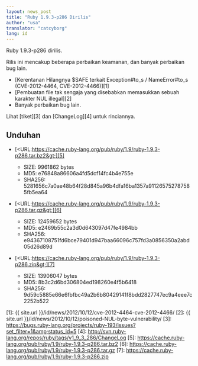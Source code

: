 ```yaml
---
layout: news_post
title: "Ruby 1.9.3-p286 Dirilis"
author: "usa"
translator: "catcyborg"
lang: id
---
```


Ruby 1.9.3-p286 dirilis.

Rilis ini mencakup beberapa perbaikan keamanan, dan banyak perbaikan bug lain.

* [Kerentanan Hilangnya $SAFE terkait Exception#to\_s / NameError#to\_s
  (CVE-2012-4464, CVE-2012-4466)][1]
* [Pembuatan file tak sengaja yang disebabkan memasukkan sebuah karakter NUL illegal][2]
* Banyak perbaikan bug lain.

Lihat [tiket][3] dan [ChangeLog][4] untuk rinciannya.

## Unduhan

* [&lt;URL:https://cache.ruby-lang.org/pub/ruby/1.9/ruby-1.9.3-p286.tar.bz2&gt;][5]
  * SIZE: 9961862 bytes
  * MD5: e76848a86606a4fd5dcf14fc4b4e755e
  * SHA256:
    5281656c7a0ae48b64f28d845a96b4dfa16ba1357a911265752787585fb5ea64

* [&lt;URL:https://cache.ruby-lang.org/pub/ruby/1.9/ruby-1.9.3-p286.tar.gz&gt;][6]
  * SIZE: 12459652 bytes
  * MD5: e2469b55c2a3d0d643097d47fe4984bb
  * SHA256:
    e94367108751fd6bce79401d947baa66096c757fd3a0856350a2abd05d26d89d

* [&lt;URL:https://cache.ruby-lang.org/pub/ruby/1.9/ruby-1.9.3-p286.zip&gt;][7]
  * SIZE: 13906047 bytes
  * MD5: 8b3c2d6bd306804ed198260e4f5b6418
  * SHA256:
    9d59c5885e66e6fbfbc49a2b6b80429141f8bdd2827747ec9a4eee7c2252b522



[1]: {{ site.url }}/id/news/2012/10/12/cve-2012-4464-cve-2012-4466/
[2]: {{ site.url }}/id/news/2012/10/12/poisoned-NUL-byte-vulnerability/
[3]: https://bugs.ruby-lang.org/projects/ruby-193/issues?set_filter=1&amp;status_id=5
[4]: http://svn.ruby-lang.org/repos/ruby/tags/v1_9_3_286/ChangeLog
[5]: https://cache.ruby-lang.org/pub/ruby/1.9/ruby-1.9.3-p286.tar.bz2
[6]: https://cache.ruby-lang.org/pub/ruby/1.9/ruby-1.9.3-p286.tar.gz
[7]: https://cache.ruby-lang.org/pub/ruby/1.9/ruby-1.9.3-p286.zip
